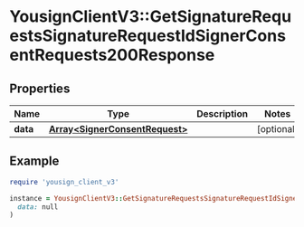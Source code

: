 # YousignClientV3::GetSignatureRequestsSignatureRequestIdSignerConsentRequests200Response

## Properties

| Name | Type | Description | Notes |
| ---- | ---- | ----------- | ----- |
| **data** | [**Array&lt;SignerConsentRequest&gt;**](SignerConsentRequest.md) |  | [optional] |

## Example

```ruby
require 'yousign_client_v3'

instance = YousignClientV3::GetSignatureRequestsSignatureRequestIdSignerConsentRequests200Response.new(
  data: null
)
```

